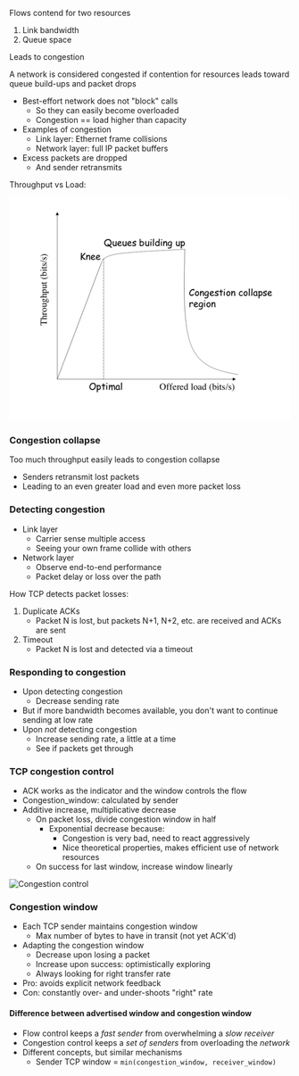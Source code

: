 
Flows contend for two resources
1. Link bandwidth
2. Queue space

Leads to congestion

A network is considered congested if contention for resources leads toward queue build-ups and packet drops
- Best-effort network does not "block" calls
	- So they can easily become overloaded
	- Congestion == load higher than capacity
- Examples of congestion
	- Link layer: Ethernet frame collisions
	- Network layer: full IP packet buffers
- Excess packets are dropped
	- And sender retransmits

Throughput vs Load:

![Throughput vs load](img/throughput-vs-load.png)

### Congestion collapse

Too much throughput easily leads to congestion collapse
- Senders retransmit lost packets
- Leading to an even greater load and even more packet loss

### Detecting congestion

- Link layer
	- Carrier sense multiple access
	- Seeing your own frame collide with others
- Network layer
	- Observe end-to-end performance
	- Packet delay or loss over the path

How TCP detects packet losses:
1. Duplicate ACKs
	- Packet N is lost, but packets N+1, N+2, etc. are received and ACKs are sent
2. Timeout
	- Packet N is lost and detected via a timeout

### Responding to congestion

- Upon detecting congestion
	- Decrease sending rate
- But if more bandwidth becomes available, you don't want to continue sending at low rate
- Upon *not* detecting congestion
	- Increase sending rate, a little at a time
	- See if packets get through

### TCP congestion control
- ACK works as the indicator and the window controls the flow
- Congestion_window: calculated by sender
- Additive increase, multiplicative decrease
	- On packet loss, divide congestion window in half
		- Exponential decrease because:
			- Congestion is very bad, need to react aggressively
			- Nice theoretical properties, makes efficient use of network resources
	- On success for last window, increase window linearly

![Congestion control](tcp-congestion-control.png)

### Congestion window

- Each TCP sender maintains congestion window
	- Max number of bytes to have in transit (not yet ACK'd)
- Adapting the congestion window
	- Decrease upon losing a packet
	- Increase upon success: optimistically exploring
	- Always looking for right transfer rate
- Pro: avoids explicit network feedback
- Con: constantly over- and under-shoots "right" rate

#### Difference between advertised window and congestion window

- Flow control keeps a *fast sender* from overwhelming a *slow receiver*
- Congestion control keeps a *set of senders* from overloading the *network*
- Different concepts, but similar mechanisms
	- Sender TCP window = `min(congestion_window, receiver_window)`
